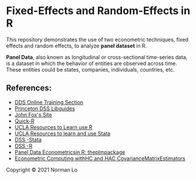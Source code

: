 # Fixed-Effects and Random-Effects in R
This repository demonstrates the use of two econometric techniques, fixed effects and random effects, to analyze **panel dataset** in R.

**Panel Data**, also known as longitudinal or cross-sectional time-series data, is a dataset in which the behavior of entities are observed across time. These entities could be states, companies, individuals, countries, etc.

## References:
- [DDS Online Training Section](http://dss.princeton.edu/training/)
- [Princeton DSS Libguides](http://libguides.princeton.edu/dss)
- [John Fox's Site](http://socserv.mcmaster.ca/jfox/)
- [Quick-R](http://www.statmethods.net/)
- [UCLA Resources to Learn use R](http://www.ats.ucla.edu/stat/R/)
- [UCLA Resources to learn and use Stata](http://www.ats.ucla.edu/stat/stata/)
- [DSS -Stata](http://dss/online_help/stats_packages/stata/)
- [DSS -R](http://dss.princeton.edu/online_help/stats_packages/r)
- [Panel Data Econometricsin R: theplmpackage](http://cran.r-project.org/web/packages/plm/vignettes/plm.pdf)
- [Econometric Computing withHC and HAC CovarianceMatrixEstimators](http://cran.r-project.org/web/packages/sandwich/vignettes/sandwich.pdf)

Copyright © 2021 Norman Lo
